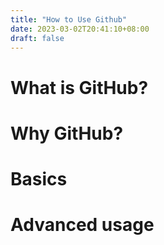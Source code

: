 ```yaml
---
title: "How to Use Github"
date: 2023-03-02T20:41:10+08:00
draft: false
---
```


# What is GitHub?

# Why GitHub?

# Basics

# Advanced usage

